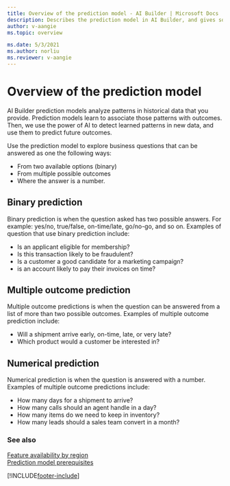 ```yaml
---
title: Overview of the prediction model - AI Builder | Microsoft Docs
description: Describes the prediction model in AI Builder, and gives some examples of how you might use it.
author: v-aangie
ms.topic: overview

ms.date: 5/3/2021
ms.author: norliu
ms.reviewer: v-aangie
---
```


# Overview of the prediction model

AI Builder prediction models analyze patterns in historical data that you provide. Prediction models learn to associate those patterns with outcomes. Then, we use the power of AI to detect learned patterns in new data, and use them to predict future outcomes.

Use the prediction model to explore business questions that can be answered as one the following ways:

- From two available options (binary)
- From multiple possible outcomes
- Where the answer is a number.

## Binary prediction

Binary prediction is when the question asked has two possible answers. For example: yes/no, true/false, on-time/late, go/no-go, and so on. Examples of question that use binary prediction include:

- Is an applicant eligible for membership?
- Is this transaction likely to be fraudulent?
- Is a customer a good candidate for a marketing campaign?
- is an account likely to pay their invoices on time?

## Multiple outcome prediction

Multiple outcome predictions is when the question can be answered from a list of more than two possible outcomes. Examples of multiple outcome prediction include:

- Will a shipment arrive early, on-time, late, or very late?
- Which product would a customer be interested in?

## Numerical prediction

Numerical prediction is when the question is answered with a number. Examples of multiple outcome predictions include:

- How many days for a shipment to arrive?
- How many calls should an agent handle in a day?
- How many items do we need to keep in inventory?
- How many leads should a sales team convert in a month? 

### See also

[Feature availability by region](availability-region.md)  
[Prediction model prerequisites](prediction-prereq.md)


[!INCLUDE[footer-include](includes/footer-banner.md)]
